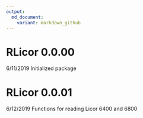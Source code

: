```yaml
---
output:
  md_document:
    variant: markdown_github
---
```


# RLicor 0.0.00

6/11/2019
Initialized package

# RLicor 0.0.01

6/12/2019
Functions for reading Licor 6400 and 6800

